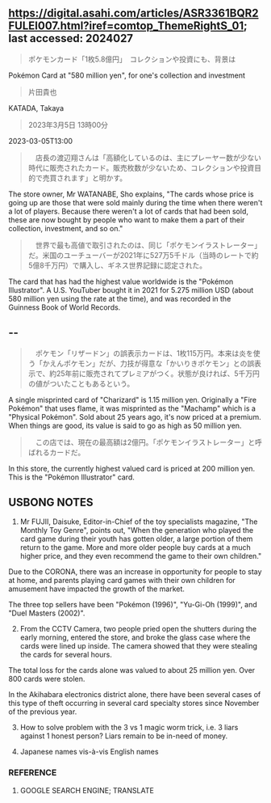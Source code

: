 ## https://digital.asahi.com/articles/ASR3361BQR2FULEI007.html?iref=comtop_ThemeRightS_01; last accessed: 2024027

> ポケモンカード「1枚5.8億円」　コレクションや投資にも、背景は

Pokémon Card at "580 million yen", for one's collection and investment

> 片田貴也

KATADA, Takaya

> 2023年3月5日 13時00分

2023-03-05T13:00

>　店長の渡辺翔さんは「高額化しているのは、主にプレーヤー数が少ない時代に販売されたカード。販売枚数が少ないため、コレクションや投資目的で売買されます」と明かす。

The store owner, Mr WATANABE, Sho explains, "The cards whose price is going up are those that were sold mainly during the time when there weren't a lot of players. Because there weren't a lot of cards that had been sold, these are now bought by people who want to make them a part of their collection, investment, and so on."

>　世界で最も高値で取引されたのは、同じ「ポケモンイラストレーター」だ。米国のユーチューバーが2021年に527万5千ドル（当時のレートで約5億8千万円）で購入し、ギネス世界記録に認定された。

The card that has had the highest value worldwide is the "Pokémon Illustrator". A U.S. YouTuber bought it in 2021 for 5.275 million USD (about 580 million yen using the rate at the time), and was recorded in the Guinness Book of World Records.

## --

>　ポケモン「リザードン」の誤表示カードは、1枚115万円。本来は炎を使う「かえんポケモン」だが、力技が得意な「かいりきポケモン」との誤表示で、約25年前に販売されてプレミアがつく。状態が良ければ、5千万円の値がついたこともあるという。

A single misprinted card of "Charizard" is 1.15 million yen. Originally a "Fire Pokémon" that uses flame, it was misprinted as the "Machamp" which is a "Physical Pokémon". Sold about 25 years ago, it's now priced at a premium. When things are good, its value is said to go as high as 50 million yen. 

>　この店では、現在の最高額は2億円。「ポケモンイラストレーター」と呼ばれるカードだ。

In this store, the currently highest valued card is priced at 200 million yen. This is the "Pokémon Illustrator" card.

## USBONG NOTES

1) Mr FUJII, Daisuke, Editor-in-Chief of the toy specialists magazine, "The Monthly Toy Genre", points out, "When the generation who played the card game during their youth has gotten older, a large portion of them return to the game. More and more older people buy cards at a much higher price, and they even recommend the game to their own children."

Due to the CORONA, there was an increase in opportunity for people to stay at home, and parents playing card games with their own children for amusement have impacted the growth of the market.

The three top sellers have been "Pokémon (1996)", "Yu-Gi-Oh (1999)", and "Duel Masters (2002)".

2) From the CCTV Camera, two people pried open the shutters during the early morning, entered the store, and broke the glass case where the cards were lined up inside. The camera showed that they were stealing the cards for several hours. 

The total loss for the cards alone was valued to about 25 million yen. Over 800 cards were stolen.

In the Akihabara electronics district alone, there have been several cases of this type of theft occurring in several card specialty stores since November of the previous year.

3) How to solve problem with the 3 vs 1 magic worm trick, i.e. 3 liars against 1 honest person? Liars remain to be in-need of money. 

4) Japanese names vis-à-vis English names

### REFERENCE

1) GOOGLE SEARCH ENGINE; TRANSLATE

